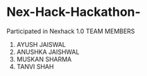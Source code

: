 # Nex-Hack-Hackathon-
Participated in Nexhack 1.0
TEAM MEMBERS
1. AYUSH JAISWAL
2. ANUSHKA JAISHWAL
3. MUSKAN SHARMA
4. TANVI SHAH